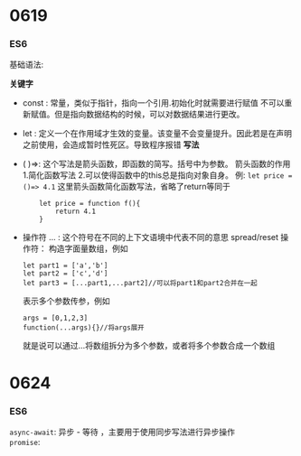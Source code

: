 0619
======
### ES6

基础语法:

**关键字**
  - const :
    常量，类似于指针，指向一个引用.初始化时就需要进行赋值
    不可以重新赋值。但是指向数据结构的时候，可以对数据结果进行更改。
  - let :
    定义一个在作用域才生效的变量。该变量不会变量提升。因此若是在声明之前使用，会造成暂时性死区。导致程序报错 
**写法**
  - ( )=>:
    这个写法是箭头函数，即函数的简写。括号中为参数。
    箭头函数的作用 1.简化函数写法 2.可以使得函数中的this总是指向对象自身。
    例: `let price = ()=> 4.1` 这里箭头函数简化函数写法，省略了return等同于 
    ```
        let price = function f(){
            return 4.1
        }
    ```
      
  - 操作符
    ... :
    这个符号在不同的上下文语境中代表不同的意思
    spread/reset 操作符：
    构造字面量数组，例如
    ```
    let part1 = ['a','b']
    let part2 = ['c','d']
    let part3 = [...part1,...part2]//可以将part1和part2合并在一起
    ```
    表示多个参数传参，例如
    ```
    args = [0,1,2,3]
    function(...args){}//将args展开
    ```
    就是说可以通过...将数组拆分为多个参数，或者将多个参数合成一个数组

0624
===
### ES6
`async-await`: 异步 - 等待 ，主要用于使用同步写法进行异步操作<br>
`promise`:



      